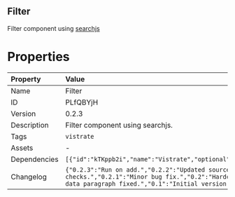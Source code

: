 <h2>Filter</h2><p>Filter component using <a href="https://github.com/deitch/searchjs" target="_blank" draggable="false">searchjs</a></p>

# Properties

| Property | Value |
| :--- | :--- |
| Name | Filter |
| ID | PLfQBYjH |
| Version | 0.2.3 |
| Description | Filter component using searchjs. |
| Tags | `vistrate` |
| Assets | - |
| Dependencies | `[{"id":"kTKppb2i","name":"Vistrate","optional":false}]` |
| Changelog | `{"0.2.3":"Run on add.","0.2.2":"Updated source checks.","0.2.1":"Minor bug fix.","0.2":"Hardcoded data paragraph fixed.","0.1":"Initial version."}` |